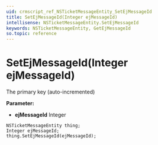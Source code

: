 ```yaml
---
uid: crmscript_ref_NSTicketMessageEntity_SetEjMessageId
title: SetEjMessageId(Integer ejMessageId)
intellisense: NSTicketMessageEntity.SetEjMessageId
keywords: NSTicketMessageEntity, GetEjMessageId
so.topic: reference
---
```


# SetEjMessageId(Integer ejMessageId)

The primary key (auto-incremented)

**Parameter:** 
* **ejMessageId** Integer

```crmscript
NSTicketMessageEntity thing;
Integer ejMessageId;
thing.SetEjMessageId(ejMessageId);
```

